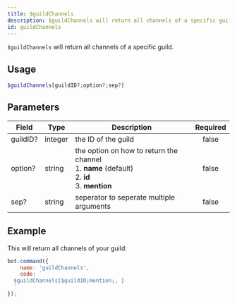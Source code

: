 ```yaml
---
title: $guildChannels
description: $guildChannels will return all channels of a specific guild.
id: guildChannels
---
```


`$guildChannels` will return all channels of a specific guild.

## Usage

```php
$guildChannels[guildID?;option?;sep?]
```

## Parameters

| Field    | Type    | Description                                                                                                 | Required |
|----------|---------|-------------------------------------------------------------------------------------------------------------|:--------:|
| guildID? | integer | the ID of the guild                                                                                         |  false   |
| option?  | string  | the option on how to return the channel <br /> 1. **name** (default) <br /> 2. **id** <br /> 3. **mention** |  false   |
| sep?     | string  | seperator to seperate multiple arguments                                                                    |  false   |

## Example

This will return all channels of your guild:

```javascript
bot.command({
    name: 'guildChannels',
    code: `
  $guildChannels[$guildID;mention;, ]
  `
});
```
